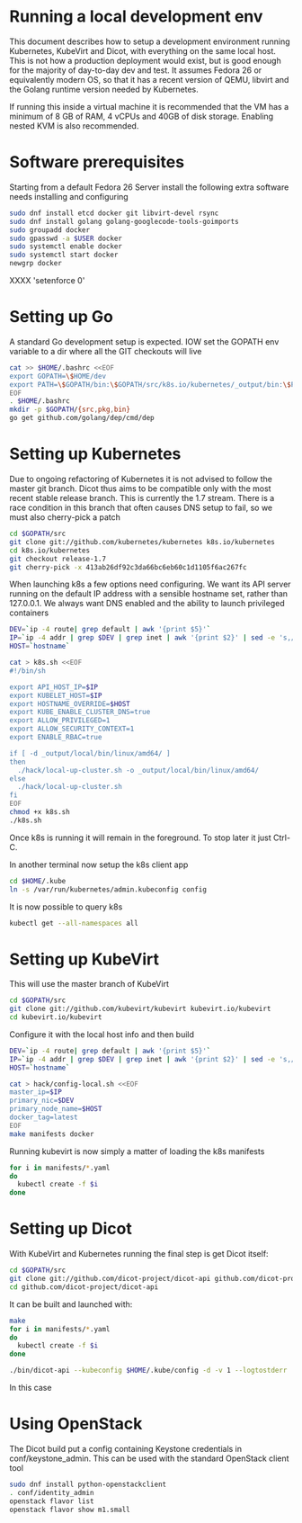  Running a local development env
 ===============================

This document describes how to setup a development environment
running Kubernetes, KubeVirt and Dicot, with everything on the
same local host. This is not how a production deployment would
exist, but is good enough for the majority of day-to-day dev
and test. It assumes Fedora 26 or equivalently modern OS, so
that it has a recent version of QEMU, libvirt and the Golang
runtime version needed by Kubernetes.

If running this inside a virtual machine it is recommended
that the VM has a minimum of 8 GB of RAM, 4 vCPUs and 40GB
of disk storage. Enabling nested KVM is also recommended.

Software prerequisites
======================

Starting from a default Fedora 26 Server install the following
extra software needs installing and configuring

```bash
sudo dnf install etcd docker git libvirt-devel rsync
sudo dnf install golang golang-googlecode-tools-goimports
sudo groupadd docker
sudo gpasswd -a $USER docker
sudo systemctl enable docker
sudo systemctl start docker
newgrp docker
```

XXXX 'setenforce 0'

Setting up Go
=============

A standard Go development setup is expected. IOW set the GOPATH
env variable to a dir where all the GIT checkouts will live

```bash
cat >> $HOME/.bashrc <<EOF
export GOPATH=\$HOME/dev
export PATH=\$GOPATH/bin:\$GOPATH/src/k8s.io/kubernetes/_output/bin:\$PATH
EOF
. $HOME/.bashrc
mkdir -p $GOPATH/{src,pkg,bin}
go get github.com/golang/dep/cmd/dep
```

Setting up Kubernetes
=====================

Due to ongoing refactoring of Kubernetes it is not advised to
follow the master git branch. Dicot thus aims to be compatible
only with the most recent stable release branch. This is
currently the 1.7 stream. There is a race condition in this
branch that often causes DNS setup to fail, so we must also
cherry-pick a patch

```bash
cd $GOPATH/src
git clone git://github.com/kubernetes/kubernetes k8s.io/kubernetes
cd k8s.io/kubernetes
git checkout release-1.7
git cherry-pick -x 413ab26df92c3da66bc6eb60c1d1105f6ac267fc
```

When launching k8s a few options need configuring. We want its
API server running on the default IP address with a sensible
hostname set, rather than 127.0.0.1. We always want DNS enabled
and the ability to launch privileged containers

```bash
DEV=`ip -4 route| grep default | awk '{print $5}'`
IP=`ip -4 addr | grep $DEV | grep inet | awk '{print $2}' | sed -e 's,/.*,,'`
HOST=`hostname`

cat > k8s.sh <<EOF
#!/bin/sh

export API_HOST_IP=$IP
export KUBELET_HOST=$IP
export HOSTNAME_OVERRIDE=$HOST
export KUBE_ENABLE_CLUSTER_DNS=true
export ALLOW_PRIVILEGED=1
export ALLOW_SECURITY_CONTEXT=1
export ENABLE_RBAC=true

if [ -d _output/local/bin/linux/amd64/ ]
then
  ./hack/local-up-cluster.sh -o _output/local/bin/linux/amd64/
else
  ./hack/local-up-cluster.sh
fi
EOF
chmod +x k8s.sh
./k8s.sh
```

Once k8s is running it will remain in the foreground. To stop
later it just Ctrl-C.

In another terminal now setup the k8s client app

```bash
cd $HOME/.kube
ln -s /var/run/kubernetes/admin.kubeconfig config
```

It is now possible to query k8s

```bash
kubectl get --all-namespaces all
```


Setting up KubeVirt
===================

This will use the master branch of KubeVirt

```bash
cd $GOPATH/src
git clone git://github.com/kubevirt/kubevirt kubevirt.io/kubevirt
cd kubevirt.io/kubevirt
```

Configure it with the local host info and then build

```bash
DEV=`ip -4 route| grep default | awk '{print $5}'`
IP=`ip -4 addr | grep $DEV | grep inet | awk '{print $2}' | sed -e 's,/.*,,'`
HOST=`hostname`

cat > hack/config-local.sh <<EOF
master_ip=$IP
primary_nic=$DEV
primary_node_name=$HOST
docker_tag=latest
EOF
make manifests docker
```

Running kubevirt is now simply a matter of loading the k8s
manifests

```bash
for i in manifests/*.yaml
do
  kubectl create -f $i
done
```


Setting up Dicot
================

With KubeVirt and Kubernetes running the final step is get Dicot
itself:

```bash
cd $GOPATH/src
git clone git://github.com/dicot-project/dicot-api github.com/dicot-project/dicot-api
cd github.com/dicot-project/dicot-api
```

It can be built and launched with:

```bash
make
for i in manifests/*.yaml
do
  kubectl create -f $i
done

./bin/dicot-api --kubeconfig $HOME/.kube/config -d -v 1 --logtostderr
```

In this case

Using OpenStack
===============

The Dicot build put a config containing Keystone credentials
in conf/keystone_admin. This can be used with the standard
OpenStack client tool

```bash
sudo dnf install python-openstackclient
. conf/identity_admin
openstack flavor list
openstack flavor show m1.small
```
